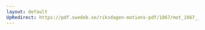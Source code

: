```yaml
---
layout: default
UpRedirect: https://pdf.swedeb.se/riksdagen-motions-pdf/1867/mot_1867__ak__00027/mot_1867__ak__00027_002.pdf
---
```

